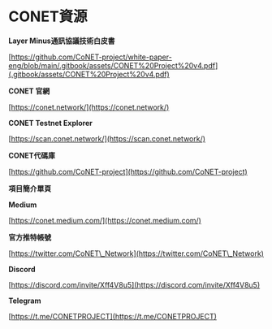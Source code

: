 # CONET資源

**Layer Minus通訊協議技術白皮書**

[https://github.com/CoNET-project/white-paper-eng/blob/main/.gitbook/assets/CONET%20Project%20v4.pdf](.gitbook/assets/CONET%20Project%20v4.pdf)

**CONET 官網**

[https://conet.network/](https://conet.network/)

**CONET Testnet Explorer**

[https://scan.conet.network/](https://scan.conet.network/)

**CONET代碼庫**

[https://github.com/CoNET-project](https://github.com/CoNET-project)

**項目簡介單頁**



**Medium**

[https://conet.medium.com/](https://conet.medium.com/)

**官方推特帳號**

[https://twitter.com/CoNET\_Network](https://twitter.com/CoNET\_Network)

**Discord**

[https://discord.com/invite/Xff4V8u5](https://discord.com/invite/Xff4V8u5)

**️Telegram**

[https://t.me/CONETPROJECT](https://t.me/CONETPROJECT)
